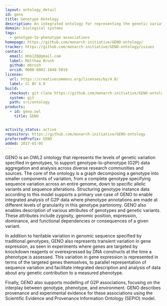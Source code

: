 ```yaml
---
layout: ontology_detail
id: geno
title: Genotype Ontology
description: An integrated ontology for representing the genetic variations described in genotypes, and their causal relationships to phenotype and diseases.
domain: biological systems
tags:
  - genotype-to-phenotype associations
homepage: https://github.com/monarch-initiative/GENO-ontology/
tracker: https://github.com/monarch-initiative/GENO-ontology/issues
contact:
  email: mhb120@gmail.com
  label: Matthew Brush
  github: mbrush
  orcid: 0000-0002-1048-5019
license:
  url: https://creativecommons.org/licenses/by/4.0/
  label: CC BY 4.0
build:
  checkout: git clone https://github.com/monarch-initiative/GENO-ontology.git
  system: git
  path: src/ontology
products:
  - id: geno.owl
    title: GENO


activity_status: active
repository: https://github.com/monarch-initiative/GENO-ontology
preferredPrefix: GENO
added: 2017-01-05
---
```


GENO is an OWL2 ontology that represents the levels of genetic variation specified in genotypes, to support genotype-to-phenotype (G2P) data aggregation and analysis across diverse research communities and sources. The core of the ontology is a graph decomposing a genotype into smaller components of variation, from a complete genotype specifying sequence variation across an entire genome, down to specific allelic variants and sequence alterations. Structuring genotype instance data according to this model supports a primary use case of GENO to enable integrated analysis of G2P data where phenotype annotations are made at different levels of granularity in this genotype partonomy. GENO also enables description of various attributes of genotypes and genetic variants. These attributes include zygosity, genomic position, expression, dominance, and functional dependencies or consequences of a given variant.

In addition to heritable variation in genomic sequence specified by traditional genotypes, GENO also represents transient variation in gene expression, as seen in experiments where genes are targeted by knockdown reagents or overexpressed by DNA constructs at the time a phenotype is assessed. This variation in gene expression is represented in terms of the targeted genes themselves, to parallel representation of sequence variation and facilitate integrated description and analysis of data about any genetic contribution to a measured phenotype.

Finally, GENO also supports modelling of G2P associations, focusing on the interplay between genotype, phenotype, and environment. GENO describes provenance and experimental evidence for these associations using the Scientific Evidence and Provenance Information Ontology (SEPIO) model.
